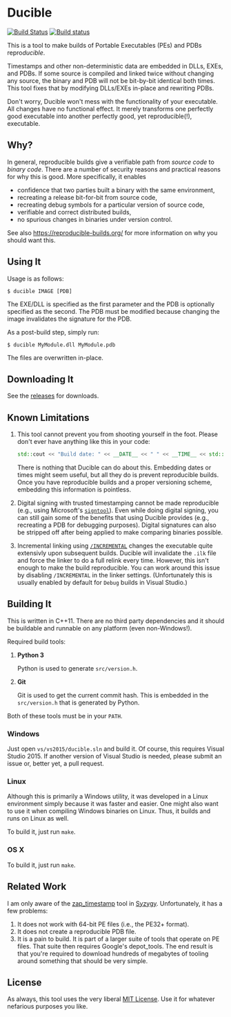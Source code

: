 [travis-ci-badge]: https://travis-ci.org/jasonwhite/ducible.svg?branch=master
[appveyor-badge]: https://ci.appveyor.com/api/projects/status/96cmnhjw4159goep/branch/master?svg=true

# Ducible

[![Build Status][travis-ci-badge]](https://travis-ci.org/jasonwhite/ducible)
[![Build status][appveyor-badge]](https://ci.appveyor.com/project/jasonwhite/ducible/branch/master)

This is a tool to make builds of Portable Executables (PEs) and PDBs
repro*ducible*.

Timestamps and other non-deterministic data are embedded in DLLs, EXEs, and
PDBs. If some source is compiled and linked twice without changing any source,
the binary and PDB will not be bit-by-bit identical both times. This tool fixes
that by modifying DLLs/EXEs in-place and rewriting PDBs.

Don't worry, Ducible won't mess with the functionality of your executable. All
changes have no functional effect. It merely transforms one perfectly good
executable into another perfectly good, yet reproducible(!), executable.

## Why?

In general, reproducible builds give a verifiable path from *source code* to
*binary code*. There are a number of security reasons and practical reasons for
why this is good. More specifically, it enables

 * confidence that two parties built a binary with the same environment,
 * recreating a release bit-for-bit from source code,
 * recreating debug symbols for a particular version of source code,
 * verifiable and correct distributed builds,
 * no spurious changes in binaries under version control.

See also https://reproducible-builds.org/ for more information on why you should
want this.

## Using It

Usage is as follows:

    $ ducible IMAGE [PDB]

The EXE/DLL is specified as the first parameter and the PDB is optionally
specified as the second. The PDB must be modified because changing the image
invalidates the signature for the PDB.

As a post-build step, simply run:

    $ ducible MyModule.dll MyModule.pdb

The files are overwritten in-place.

## Downloading It

See the [releases][] for downloads.

[releases]: https://github.com/jasonwhite/ducible/releases

## Known Limitations

 1. This tool cannot prevent you from shooting yourself in the foot. Please
    don't ever have anything like this in your code:

    ```cpp
    std::cout << "Build date: " << __DATE__ << " " << __TIME__ << std::endl;
    ```

    There is nothing that Ducible can do about this. Embedding dates or times
    might seem useful, but all they do is prevent reproducible builds. Once you
    have reproducible builds and a proper versioning scheme, embedding this
    information is pointless.

 2. Digital signing with trusted timestamping cannot be made reproducible (e.g.,
    using Microsoft's [`signtool`][signtool]). Even while doing digital signing,
    you can still gain some of the benefits that using Ducible provides (e.g.,
    recreating a PDB for debugging purposes). Digital signatures can also be
    stripped off after being applied to make comparing binaries possible.

 3. Incremental linking using [`/INCREMENTAL`][incremental-flag] changes the
    executable quite extensivly upon subsequent builds. Ducible will invalidate
    the `.ilk` file and force the linker to do a full relink every time. However,
    this isn't enough to make the build reproducible. You can work around this
    issue by disabling `/INCREMENTAL` in the linker settings. (Unfortunately
    this is usually enabled by default for `Debug` builds in Visual Studio.)

[signtool]: https://msdn.microsoft.com/en-us/library/windows/desktop/aa387764.aspx
[incremental-flag]: https://msdn.microsoft.com/en-us/library/4khtbfyf.aspx

## Building It

This is written in C++11. There are no third party dependencies and it should be
buildable and runnable on any platform (even non-Windows!).

Required build tools:

 1. **Python 3**

    Python is used to generate `src/version.h`.

 2. **Git**

    Git is used to get the current commit hash. This is embedded in the
    `src/version.h` that is generated by Python.

Both of these tools must be in your `PATH`.

### Windows

Just open `vs/vs2015/ducible.sln` and build it. Of course, this requires Visual
Studio 2015. If another version of Visual Studio is needed, please submit an
issue or, better yet, a pull request.

### Linux

Although this is primarily a Windows utility, it was developed in a Linux
environment simply because it was faster and easier. One might also want to use
it when compiling Windows binaries on Linux. Thus, it builds and runs on Linux as
well.

To build it, just run `make`.

### OS X

To build it, just run `make`.

## Related Work

I am only aware of the [zap_timestamp][] tool in [Syzygy][]. Unfortunately, it
has a few problems:

 1. It does not work with 64-bit PE files (i.e., the PE32+ format).
 2. It does not create a reproducible PDB file.
 3. It is a pain to build. It is part of a larger suite of tools that operate on
    PE files. That suite then requires Google's depot_tools. The end result is
    that you're required to download hundreds of megabytes of tooling around
    something that should be very simple.

[zap_timestamp]: https://github.com/google/syzygy/tree/master/syzygy/zap_timestamp
[Syzygy]: https://github.com/google/syzygy

## License

As always, this tool uses the very liberal [MIT License](/LICENSE). Use it for
whatever nefarious purposes you like.
